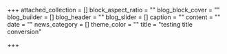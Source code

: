 +++
attached_collection = []
block_aspect_ratio = ""
blog_block_cover = ""
blog_builder = []
blog_header = ""
blog_slider = []
caption = ""
content = ""
date = ""
news_category = []
theme_color = ""
title = "testing title conversion"

+++
